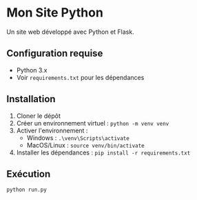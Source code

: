 # Mon Site Python

Un site web développé avec Python et Flask.

## Configuration requise
- Python 3.x
- Voir `requirements.txt` pour les dépendances

## Installation
1. Cloner le dépôt
2. Créer un environnement virtuel : `python -m venv venv`
3. Activer l'environnement :
   - Windows : `.\venv\Scripts\activate`
   - MacOS/Linux : `source venv/bin/activate`
4. Installer les dépendances : `pip install -r requirements.txt`

## Exécution
```bash
python run.py
```

